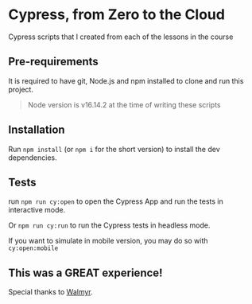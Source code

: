 # Cypress, from Zero to the Cloud

Cypress scripts that I created from each of the lessons in the course

## Pre-requirements

It is required to have git, Node.js and npm installed to clone and run this project.

> Node version is v16.14.2 at the time of writing these scripts

## Installation

Run `npm install` (or `npm i` for the short version) to install the dev dependencies.

## Tests

run `npm run cy:open` to open the Cypress App and run the tests in interactive mode.

Or `npm run cy:run` to run the Cypress tests in headless mode.

If you want to simulate in mobile version, you may do so with `cy:open:mobile`

## This was a GREAT experience!

Special thanks to [Walmyr](https://walmyr.dev).
